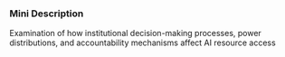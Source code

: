 ### Mini Description

Examination of how institutional decision-making processes, power distributions, and accountability mechanisms affect AI resource access
